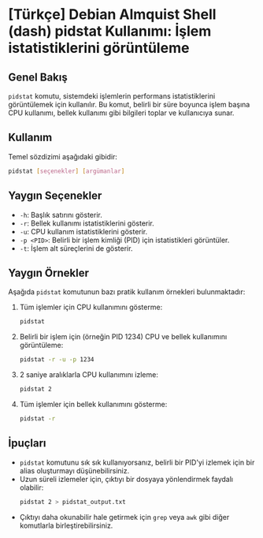 # [Türkçe] Debian Almquist Shell (dash) pidstat Kullanımı: İşlem istatistiklerini görüntüleme

## Genel Bakış
`pidstat` komutu, sistemdeki işlemlerin performans istatistiklerini görüntülemek için kullanılır. Bu komut, belirli bir süre boyunca işlem başına CPU kullanımı, bellek kullanımı gibi bilgileri toplar ve kullanıcıya sunar.

## Kullanım
Temel sözdizimi aşağıdaki gibidir:

```bash
pidstat [seçenekler] [argümanlar]
```

## Yaygın Seçenekler
- `-h`: Başlık satırını gösterir.
- `-r`: Bellek kullanımı istatistiklerini gösterir.
- `-u`: CPU kullanım istatistiklerini gösterir.
- `-p <PID>`: Belirli bir işlem kimliği (PID) için istatistikleri görüntüler.
- `-t`: İşlem alt süreçlerini de gösterir.

## Yaygın Örnekler
Aşağıda `pidstat` komutunun bazı pratik kullanım örnekleri bulunmaktadır:

1. Tüm işlemler için CPU kullanımını gösterme:
   ```bash
   pidstat
   ```

2. Belirli bir işlem için (örneğin PID 1234) CPU ve bellek kullanımını görüntüleme:
   ```bash
   pidstat -r -u -p 1234
   ```

3. 2 saniye aralıklarla CPU kullanımını izleme:
   ```bash
   pidstat 2
   ```

4. Tüm işlemler için bellek kullanımını gösterme:
   ```bash
   pidstat -r
   ```

## İpuçları
- `pidstat` komutunu sık sık kullanıyorsanız, belirli bir PID'yi izlemek için bir alias oluşturmayı düşünebilirsiniz.
- Uzun süreli izlemeler için, çıktıyı bir dosyaya yönlendirmek faydalı olabilir:
  ```bash
  pidstat 2 > pidstat_output.txt
  ```
- Çıktıyı daha okunabilir hale getirmek için `grep` veya `awk` gibi diğer komutlarla birleştirebilirsiniz.
